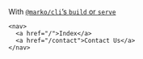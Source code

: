 With [`@marko/cli`’s `build` or `serve`](https://github.com/marko-js/cli/tree/main/packages/serve)

```marko
<nav>
  <a href="/">Index</a>
  <a href="/contact">Contact Us</a>
</nav>
```
